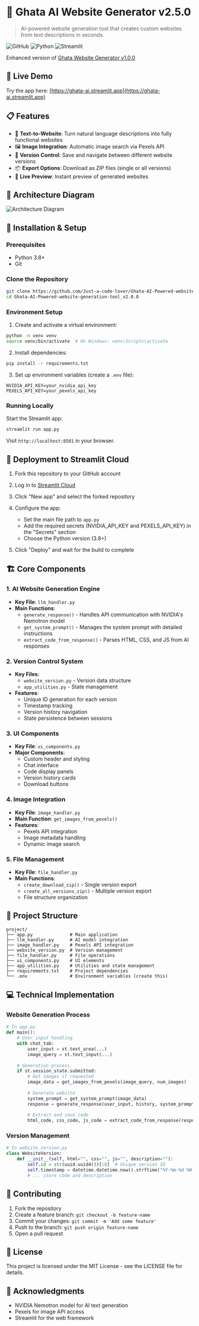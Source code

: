 # 🌟 Ghata AI Website Generator v2.5.0

> AI-powered website generation tool that creates custom websites from text descriptions in seconds.

![GitHub](https://img.shields.io/badge/version-2.5.0-blue)
![Python](https://img.shields.io/badge/Python-3.8+-green)
![Streamlit](https://img.shields.io/badge/Streamlit-1.24+-red)

Enhanced version of [Ghata Website Generator v1.0.0](https://github.com/Just-a-code-lover/Ghata-AI-Powered-website-generation-tool_v1.0.0)

## 🚀 Live Demo

Try the app here: [https://ghata-ai.streamlit.app](https://ghata-ai.streamlit.app)

## 📋 Features

- 💬 **Text-to-Website**: Turn natural language descriptions into fully functional websites
- 🖼️ **Image Integration**: Automatic image search via Pexels API
- 🔄 **Version Control**: Save and navigate between different website versions
- 📦 **Export Options**: Download as ZIP files (single or all versions)
- 👀 **Live Preview**: Instant preview of generated websites

## 🧠 Architecture Diagram

![Architecture Diagram](https://github.com/Just-a-code-lover/Ghata-AI-Powered-website-generation-tool_v2.0.0/blob/Version_2.5.0/diagram-export-4-24-2025-1_16_22-AM.png?raw=true)

## 🔧 Installation & Setup

### Prerequisites

- Python 3.8+
- Git

### Clone the Repository

```bash
git clone https://github.com/Just-a-code-lover/Ghata-AI-Powered-website-generation-tool_v2.0.0.git
cd Ghata-AI-Powered-website-generation-tool_v2.0.0
```

### Environment Setup

1. Create and activate a virtual environment:

```bash
python -m venv venv
source venv/bin/activate  # On Windows: venv\Scripts\activate
```

2. Install dependencies:

```bash
pip install -r requirements.txt
```

3. Set up environment variables (create a `.env` file):

```
NVIDIA_API_KEY=your_nvidia_api_key
PEXELS_API_KEY=your_pexels_api_key
```

### Running Locally

Start the Streamlit app:

```bash
streamlit run app.py
```

Visit `http://localhost:8501` in your browser.

## 🚢 Deployment to Streamlit Cloud

1. Fork this repository to your GitHub account

2. Log in to [Streamlit Cloud](https://streamlit.io/cloud)

3. Click "New app" and select the forked repository

4. Configure the app:
   - Set the main file path to `app.py`
   - Add the required secrets (NVIDIA_API_KEY and PEXELS_API_KEY) in the "Secrets" section
   - Choose the Python version (3.8+)

5. Click "Deploy" and wait for the build to complete

## 🏗️ Core Components

### 1. AI Website Generation Engine
- **Key File**: `llm_handler.py`
- **Main Functions**:
  - `generate_response()` - Handles API communication with NVIDIA's Nemotron model
  - `get_system_prompt()` - Manages the system prompt with detailed instructions
  - `extract_code_from_response()` - Parses HTML, CSS, and JS from AI responses

### 2. Version Control System
- **Key Files**: 
  - `website_version.py` - Version data structure
  - `app_utilities.py` - State management
- **Features**:
  - Unique ID generation for each version
  - Timestamp tracking
  - Version history navigation
  - State persistence between sessions

### 3. UI Components
- **Key File**: `ui_components.py`
- **Major Components**:
  - Custom header and styling
  - Chat interface
  - Code display panels
  - Version history cards
  - Download buttons

### 4. Image Integration
- **Key File**: `image_handler.py`
- **Main Function**: `get_images_from_pexels()`
- **Features**:
  - Pexels API integration
  - Image metadata handling
  - Dynamic image search

### 5. File Management
- **Key File**: `file_handler.py`
- **Main Functions**:
  - `create_download_zip()` - Single version export
  - `create_all_versions_zip()` - Multiple version export
  - File structure organization

## 📁 Project Structure

```
project/
├── app.py              # Main application
├── llm_handler.py      # AI model integration
├── image_handler.py    # Pexels API integration
├── website_version.py  # Version management
├── file_handler.py     # File operations
├── ui_components.py    # UI elements
├── app_utilities.py    # Utilities and state management
├── requirements.txt    # Project dependencies
└── .env                # Environment variables (create this)
```

## 💻 Technical Implementation

### Website Generation Process
```python
# In app.py
def main():
    # User input handling
    with chat_tab:
        user_input = st.text_area(...)
        image_query = st.text_input(...)
        
    # Generation process
    if st.session_state.submitted:
        # Get images if requested
        image_data = get_images_from_pexels(image_query, num_images)
        
        # Generate website
        system_prompt = get_system_prompt(image_data)
        response = generate_response(user_input, history, system_prompt)
        
        # Extract and save code
        html_code, css_code, js_code = extract_code_from_response(response)
```

### Version Management
```python
# In website_version.py
class WebsiteVersion:
    def __init__(self, html="", css="", js="", description=""):
        self.id = str(uuid.uuid4())[:8]  # Unique version ID
        self.timestamp = datetime.datetime.now().strftime("%Y-%m-%d %H:%M:%S")
        # ... store code and description
```

## 🤝 Contributing

1. Fork the repository
2. Create a feature branch: `git checkout -b feature-name`
3. Commit your changes: `git commit -m 'Add some feature'`
4. Push to the branch: `git push origin feature-name`
5. Open a pull request

## 📄 License

This project is licensed under the MIT License - see the LICENSE file for details.

## 🙏 Acknowledgments

- NVIDIA Nemotron model for AI text generation
- Pexels for image API access
- Streamlit for the web framework
